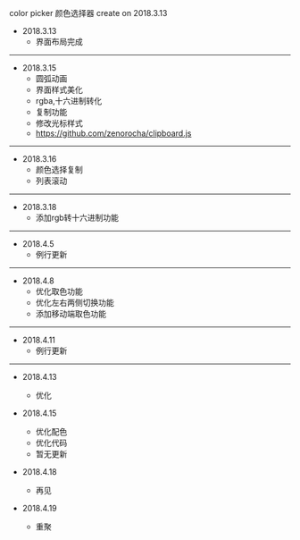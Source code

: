 color picker
颜色选择器
create on 2018.3.13

+ 2018.3.13
    - 界面布局完成

***

+ 2018.3.15
	- 圆弧动画
	- 界面样式美化    
	- rgba,十六进制转化
	- 复制功能
	- 修改光标样式
	- https://github.com/zenorocha/clipboard.js

***

+ 2018.3.16
	- 颜色选择复制
	- 列表滚动
	
***

+ 2018.3.18
	- 添加rgb转十六进制功能


***


+ 2018.4.5
	- 例行更新 

***

+ 2018.4.8
	- 优化取色功能
	- 优化左右两侧切换功能
	- 添加移动端取色功能	

***

+ 2018.4.11
	- 例行更新	

***

+ 2018.4.13
	- 优化


+ 2018.4.15
	- 优化配色	
	- 优化代码
	- 暂无更新

+ 2018.4.18
	- 再见	

+ 2018.4.19
	- 重聚	